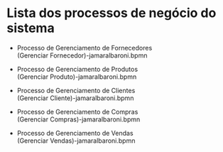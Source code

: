 # Lista dos processos de negócio do sistema

* Processo de Gerenciamento de Fornecedores<br>
(Gerenciar Fornecedor)-jamaralbaroni.bpmn

* Processo de Gerenciamento de Produtos <br>
(Gerenciar Produto)-jamaralbaroni.bpmn

* Processo de Gerenciamento de Clientes<br>
(Gerenciar Cliente)-jamaralbaroni.bpmn

* Processo de Gerenciamento de Compras<br>
(Gerenciar Compras)-jamaralbaroni.bpmn

* Processo de Gerenciamento de Vendas<br>
(Gerenciar Vendas)-jamaralbaroni.bpmn


